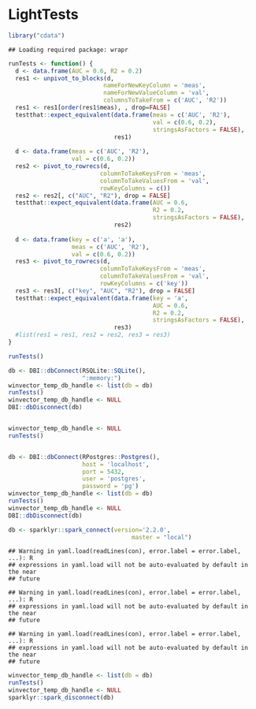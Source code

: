 LightTests
================

``` r
library("cdata")
```

    ## Loading required package: wrapr

``` r
runTests <- function() {
  d <- data.frame(AUC = 0.6, R2 = 0.2)
  res1 <- unpivot_to_blocks(d,
                           nameForNewKeyColumn = 'meas',
                           nameForNewValueColumn = 'val',
                           columnsToTakeFrom = c('AUC', 'R2'))
  res1 <- res1[order(res1$meas), , drop=FALSE]
  testthat::expect_equivalent(data.frame(meas = c('AUC', 'R2'),
                                         val = c(0.6, 0.2),
                                         stringsAsFactors = FALSE),
                              res1)
  
  d <- data.frame(meas = c('AUC', 'R2'),
                  val = c(0.6, 0.2))
  res2 <- pivot_to_rowrecs(d,
                          columnToTakeKeysFrom = 'meas',
                          columnToTakeValuesFrom = 'val',
                          rowKeyColumns = c())
  res2 <- res2[, c("AUC", "R2"), drop = FALSE]
  testthat::expect_equivalent(data.frame(AUC = 0.6,
                                         R2 = 0.2,
                                         stringsAsFactors = FALSE),
                              res2)
  
  d <- data.frame(key = c('a', 'a'),
                  meas = c('AUC', 'R2'),
                  val = c(0.6, 0.2))
  res3 <- pivot_to_rowrecs(d,
                          columnToTakeKeysFrom = 'meas',
                          columnToTakeValuesFrom = 'val',
                          rowKeyColumns = c('key'))
  res3 <- res3[, c("key", "AUC", "R2"), drop = FALSE]
  testthat::expect_equivalent(data.frame(key = 'a',
                                         AUC = 0.6,
                                         R2 = 0.2,
                                         stringsAsFactors = FALSE),
                              res3)
  #list(res1 = res1, res2 = res2, res3 = res3)
}

runTests()

db <- DBI::dbConnect(RSQLite::SQLite(), 
                     ":memory:")
winvector_temp_db_handle <- list(db = db)
runTests()
winvector_temp_db_handle <- NULL
DBI::dbDisconnect(db)


winvector_temp_db_handle <- NULL
runTests()


db <- DBI::dbConnect(RPostgres::Postgres(),
                     host = 'localhost',
                     port = 5432,
                     user = 'postgres',
                     password = 'pg')
winvector_temp_db_handle <- list(db = db)
runTests()
winvector_temp_db_handle <- NULL
DBI::dbDisconnect(db)

db <- sparklyr::spark_connect(version='2.2.0', 
                                   master = "local")
```

    ## Warning in yaml.load(readLines(con), error.label = error.label, ...): R
    ## expressions in yaml.load will not be auto-evaluated by default in the near
    ## future

    ## Warning in yaml.load(readLines(con), error.label = error.label, ...): R
    ## expressions in yaml.load will not be auto-evaluated by default in the near
    ## future

    ## Warning in yaml.load(readLines(con), error.label = error.label, ...): R
    ## expressions in yaml.load will not be auto-evaluated by default in the near
    ## future

``` r
winvector_temp_db_handle <- list(db = db)
runTests()
winvector_temp_db_handle <- NULL
sparklyr::spark_disconnect(db)
```
